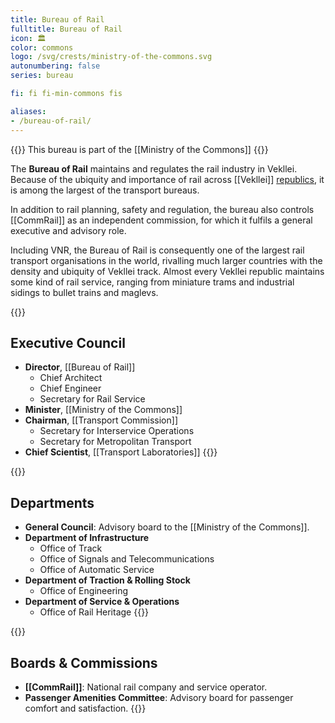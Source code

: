```yaml
---
title: Bureau of Rail
fulltitle: Bureau of Rail
icon: 🏛️
color: commons
logo: /svg/crests/ministry-of-the-commons.svg
autonumbering: false
series: bureau

fi: fi fi-min-commons fis

aliases:
- /bureau-of-rail/
---
```

{{<note series>}}
 This bureau is part of the [[Ministry of the Commons]]
{{</note>}}

The <span class="fi fi-min-commons fis"></span> **Bureau of Rail** maintains and regulates the rail industry in Vekllei. Because of the ubiquity and importance of rail across [[Vekllei]] [republics](/republics), it is among the largest of the transport bureaus.

In addition to rail planning, safety and regulation, the bureau also controls [[CommRail]] as an independent commission, for which it fulfils a general executive and advisory role.

Including VNR, the Bureau of Rail is consequently one of the largest rail transport organisations in the world, rivalling much larger countries with the density and ubiquity of Vekllei track. Almost every Vekllei republic maintains some kind of rail service, ranging from miniature trams and industrial sidings to bullet trains and maglevs.

{{<note panel>}}

## Executive Council

* **Director**, [[Bureau of Rail]]
	* Chief Architect
	* Chief Engineer
	* Secretary for Rail Service
* **Minister**, [[Ministry of the Commons]]
* **Chairman**, [[Transport Commission]]
	* Secretary for Interservice Operations
	* Secretary for Metropolitan Transport
* **Chief Scientist**, [[Transport Laboratories]]
{{</note>}}

{{<note panel>}}
## Departments

* **General Council**: Advisory board to the [[Ministry of the Commons]].
* **Department of Infrastructure**
	* Office of Track
	* Office of Signals and Telecommunications
	* Office of Automatic Service
* **Department of Traction & Rolling Stock**
	* Office of Engineering
* **Department of Service & Operations**
	* Office of Rail Heritage
{{</note>}}

{{<note panel>}}
## Boards & Commissions

* **[[CommRail]]**: National rail company and service operator.
* **Passenger Amenities Committee**: Advisory board for passenger comfort and satisfaction.
{{</note>}}